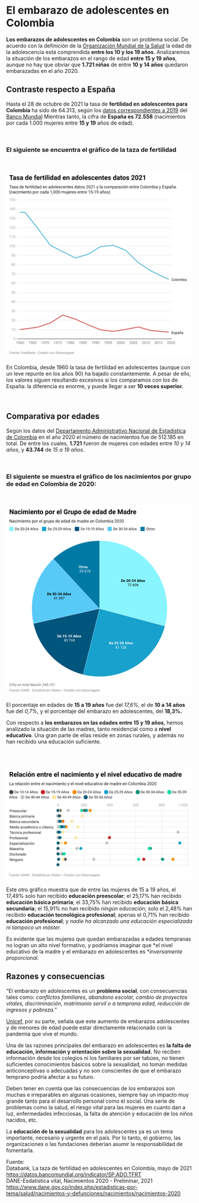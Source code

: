 # El embarazo de adolescentes en Colombia 

**Los embarazos de adolescentes en Colombia** son un problema social. De acuerdo con la definición de la [Organización Mundial de la Salud](https://www.who.int/es/health-topics/adolescent-health#tab=tab_1) la edad de la adolescencia está comprendida **entre los 10 y los 19 años**. Analizaremos la situación de los embarazos en el rango de edad **entre 15 y 19 años**, aunque no hay que obviar que **1.721 niñas** de entre **10 y 14 años** quedaron embarazadas en el año 2020.

## Contraste respecto a España
Hasta el 28 de octubre de 2021 la tasa de **fertilidad en adolescentes para Colombia** ha sido de 64.313, según los [datos correspondientes a 2019](https://databank.bancomundial.org/reports.aspx?source=2&series=SP.ADO.TFRT&country=COL) del [Banco Mundial](https://www.bancomundial.org/es/home) Mientras tanto, la cifra de **España es 72.558** (nacimientos por cada 1.000 mujeres entre **15 y 19** años de edad).

<br>

### El siguiente se encuentra el gráfico de la taza de fertilidad 
<br>

![tasa-de-fertilidad ](actividad-dirigida-4/imagenes-de-ad-4/tasa-de-fertilidad.png)

En Colombia, desde 1960 la tasa de fertilidad en adolescentes (aunque con un leve repunte en los años 90) ha bajado constantemente. A pesar de ello, los valores siguen resultando excesivos si los comparamos con los de España: la diferencia es enorme, y puede llegar a ser **10 veces superior.**

<br>

## Comparativa por edades

Según los datos del [Departamento Administrativo Nacional de Estadística de Colombia](https://www.dane.gov.co/index.php/estadisticas-por-tema/salud/nacimientos-y-defunciones/nacimientos/nacimientos-2020) en el año 2020 el número de nacimientos fue de 512.185 en total. De entre los cuales, **1.721** fueron de mujeres con edades entre *10 y 14 años*, y **43.744** de *15 a 19 años*.

<br>

### El siguiente se muestra el gráfico de los nacimientos por grupo de edad en Colombia de 2020:
<br>

![grupo-de-edad ](actividad-dirigida-4/imagenes-de-ad-4/grupo-de-edad.png)

El porcentaje en edades de **15 a 19 años** fue del *17,6%*, el de **10 a 14 años** fue del *0,7%*, y el porcentaje del embarazo en adolescentes, del **18,3%.**

Con respecto a **los embarazos en las edades entre 15 y 19 años**, hemos analizado la situación de las madres, tanto residencial como a **nivel educativo**. Una gran parte de ellas reside en zonas rurales, y además no han recibido una educación suficiente.

<br>
<br>


![nivel-educativo ](actividad-dirigida-4/imagenes-de-ad-4/nivel-educativo.png)

Este otro gráfico muestra que de entre las mujeres de 15 a 19 años, el 17,49% solo han recibido **educación preescolar**; el 25,17% han recibido **educación básica primaria**; el 33,75% han recibido **educación básica secundaria**; el 15,91% no han recibido *ningún educación*; solo el 2,48% han recibido **educación tecnológica profesional**; apenas el 0,71% han recibido **educación profesional**; y *nadie ha alcanzado una educación especializada ni tampoco un máster.*

Es evidente que las mujeres que quedan embarazadas a edades tempranas no logran un alto nivel formativo, y podríamos imaginar que *el nivel educativo de la madre y el embarazo en adolescentes es **inversamente proporcional.*

## Razones y consecuencias

“El embarazo en adolescentes es un **problema social**, con consecuencias tales como: *conflictos familiares, abandono escolar, cambio de proyectos vitales, discriminación, matrimonio servil o a temprana edad, reducción de ingresos y pobreza.”*

[Unicef](https://www.unicef.org), por su parte, señala que este aumento de embarazos adolescentes y de menores de edad puede estar directamente relacionado con la pandemia que vive el mundo.

Una de las razones principales del embarazo en adolescentes es **la falta de educación, información y orientación sobre la sexualidad.** No reciben información desde los colegios ni los familiares por ser tabúes, no tienen suficientes conocimientos básicos sobre la sexualidad, no toman medidas anticonceptivas o adecuadas y no son conscientes de que el embarazo temprano podría afectar a su futuro.

Deben tener en cuenta que las consecuencias de los embarazos son muchas e irreparables en algunas ocasiones, siempre hay un impacto muy grande tanto para el desarrollo personal como el social. Una serie de problemas como la salud, el riesgo vital para las mujeres en cuanto dan a luz, enfermedades infecciosas, la falta de atención y educación de los niños nacidos, etc.

La **educación de la sexualidad** para los adolescentes ya es un tema importante, necesario y urgente en el país. Por lo tanto, el gobierno, las organizaciones o las fundaciones deberían asumir la responsabilidad de fomentarla.


Fuente:
<br>
Databank, La taza de fertilidad en adolescentes en Colombia, mayo de 2021
<br>
https://datos.bancomundial.org/indicator/SP.ADO.TFRT
<br>
DANE-Esdatística vital, Nacimientos 2020 - Preliminar, 2021
<br>
https://www.dane.gov.co/index.php/estadisticas-por-tema/salud/nacimientos-y-defunciones/nacimientos/nacimientos-2020


